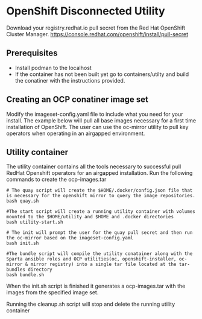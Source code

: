 # OpenShift Disconnected Utility

Download your registry.redhat.io pull secret from the Red Hat OpenShift Cluster Manager.
https://console.redhat.com/openshift/install/pull-secret

## Prerequisites
  - Install podman to the localhost
  - If the container has not been built yet go to containers/utilty and build the conatiner with the instructions provided.

## Creating an OCP conatiner image set
Modify the imageset-config.yaml file to include what you need for your install. The example below will pull all base images necessary for a first time installation of OpenShift. The user can use the oc-mirror utility to pull key operators when operating in an airgapped environment.


## Utility container
The utility container contains all the tools necessary to successful pull RedHat Openshift operators for an airgapped installation. Run the following commands to create the ocp-images.tar  

```
# The quay script will create the $HOME/.docker/config.json file that is necessary for the openshift mirror to query the image repositories.
bash quay.sh

#The start script will create a running utility container with volumes mounted to the $HOME/utility and $HOME and .docker directories
bash utility-start.sh

# The init will prompt the user for the quay pull secret and then run the oc-mirror based on the imageset-config.yaml
bash init.sh

#The bundle script will compile the utility conatainer along with the Sparta ansible roles and OCP utilities(oc, openshift-installer, oc-mirror & mirror registry) into a single tar file located at the tar-bundles directory
bash bundle.sh
```

When the init.sh script is finished it generates a ocp-images.tar with the images from the specified image set.

Running the cleanup.sh script will stop and delete the running utility container
